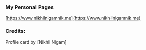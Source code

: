 ### My Personal Pages

[https://www.nikhilnigamnik.me](https://www.nikhilnigamnik.me)

### Credits:
Profile card by [Nikhil Nigam]
